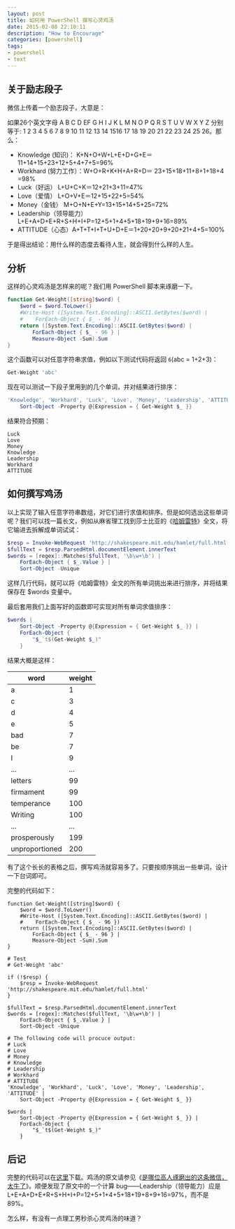 ```yaml
---
layout: post
title: 如何用 PowerShell 撰写心灵鸡汤
date: 2015-02-08 22:10:11
description: "How to Encourage"
categories: [powershell]
tags:
- powershell
- text
---
```

关于励志段子
------------
微信上传着一个励志段子，大意是：

如果26个英文字母 A B C D EF G H I J K L M N O P Q R S T U V W X Y Z 分别等于:
1 2 3 4 5 6 7 8 9 10 11 12 13 14 1516 17 18 19 20 21 22 23 24 25 26。那么：

- Knowledge (知识)： K+N+O+W+L+E+D+G+E＝ 11+14+15+23+12+5+4+7+5=96%
- Workhard (努力工作）：W+O+R+K+H+A+R+D＝ 23+15+18+11+8+1+18+4 =98%
- Luck（好运） L+U+C+K＝12+21+3+11=47%
- Love（爱情） L+O+V+E＝12+15+22+5=54%
- Money（金钱） M+O+N+E+Y=13+15+14+5+25=72%
- Leadership（领导能力）L+E+A+D+E+R+S+H+I+P=12+5+1+4+5+18+19+9+16=89%
- ATTITUDE（心态）A+T+T+I+T+U+D+E＝1+20+20+9+20+21+4+5=100%

于是得出结论：用什么样的态度去看待人生，就会得到什么样的人生。

分析
----
这样的心灵鸡汤是怎样来的呢？我们用 PowerShell 脚本来琢磨一下。

```powershell
function Get-Weight([string]$word) {
    $word = $word.ToLower()
    #Write-Host ([System.Text.Encoding]::ASCII.GetBytes($word) |
    #    ForEach-Object { $_ - 96 })
    return ([System.Text.Encoding]::ASCII.GetBytes($word) |
        ForEach-Object { $_ - 96 } |
        Measure-Object -Sum).Sum
}
```

这个函数可以对任意字符串求值，例如以下测试代码将返回 `6`(abc = 1+2+3)：

```powershell
Get-Weight 'abc'
```

现在可以测试一下段子里用到的几个单词，并对结果进行排序：

```powershell
'Knowledge', 'Workhard', 'Luck', 'Love', 'Money', 'Leadership', 'ATTITUDE' |
    Sort-Object -Property @{Expression = { Get-Weight $_ }}
```

结果符合预期：

    Luck
    Love
    Money
    Knowledge
    Leadership
    Workhard
    ATTITUDE

如何撰写鸡汤
------------
以上实现了输入任意字符串数组，对它们进行求值和排序。但是如何选出这些单词呢？我们可以找一篇长文，例如从麻省理工找到莎士比亚的《[哈姆雷特](http://shakespeare.mit.edu/hamlet/full.html)》全文，将它输进去拆解成单词试试：

```powershell
$resp = Invoke-WebRequest 'http://shakespeare.mit.edu/hamlet/full.html'
$fullText = $resp.ParsedHtml.documentElement.innerText
$words = [regex]::Matches($fullText, '\b\w+\b') |
    ForEach-Object { $_.Value } |
    Sort-Object -Unique
```

这样几行代码，就可以将《哈姆雷特》全文的所有单词挑出来进行排序，并将结果保存在 $words 变量中。

最后套用我们上面写好的函数即可实现对所有单词求值排序：

```powershell
$words |
    Sort-Object -Property @{Expression = { Get-Weight $_ }} |
    ForEach-Object {
        "$_`t$(Get-Weight $_)"
    }
```

结果大概是这样：

| word           | weight |
|----------------|--------|
| a              | 1      |
| c              | 3      |
| d              | 4      |
| e              | 5      |
| bad            | 7      |
| be             | 7      |
| I              | 9      |
| ...            | ...    |
| letters        | 99     |
| firmament      | 99     |
| temperance     | 100    |
| Writing        | 100    |
| ...            | ...    |
| prosperously   | 199    |
| unproportioned | 200    |

有了这个长长的表格之后，撰写鸡汤就容易多了。只要按顺序挑出一些单词，设计一下台词即可。

完整的代码如下：

<!--more-->

    function Get-Weight([string]$word) {
        $word = $word.ToLower()
        #Write-Host ([System.Text.Encoding]::ASCII.GetBytes($word) |
        #    ForEach-Object { $_ - 96 })
        return ([System.Text.Encoding]::ASCII.GetBytes($word) |
            ForEach-Object { $_ - 96 } |
            Measure-Object -Sum).Sum
    }
    
    # Test
    # Get-Weight 'abc'
    
    if (!$resp) {
        $resp = Invoke-WebRequest 'http://shakespeare.mit.edu/hamlet/full.html'
    }
    
    $fullText = $resp.ParsedHtml.documentElement.innerText
    $words = [regex]::Matches($fullText, '\b\w+\b') |
        ForEach-Object { $_.Value } |
        Sort-Object -Unique
    
    # The following code will procuce output:
    # Luck
    # Love
    # Money
    # Knowledge
    # Leadership
    # Workhard
    # ATTITUDE
    'Knowledge', 'Workhard', 'Luck', 'Love', 'Money', 'Leadership', 'ATTITUDE' |
        Sort-Object -Property @{Expression = { Get-Weight $_ }}
    
    $words |
        Sort-Object -Property @{Expression = { Get-Weight $_ }} |
        ForEach-Object {
            "$_`t$(Get-Weight $_)"
        }

后记
----
完整的代码可以在[这里](/download/encourage.ps1)下载。鸡汤的原文请参见《[是哪位高人琢磨出的这条微信，太牛了](http://mp.weixin.qq.com/s?__biz=MjE1MjMwMzM4MQ==&mid=205847265&idx=2&sn=8e8351bedccb7fc50c3ffe57033c7525&scene=0#rd)》。顺便发现了原文中的一个计算 bug——Leadership（领导能力）应是L+E+A+D+E+R+S+H+I+P=12+5+1+4+5+18+19+8+9+16=97%，而不是 89%。

怎么样，有没有一点理工男秒杀心灵鸡汤的味道？
